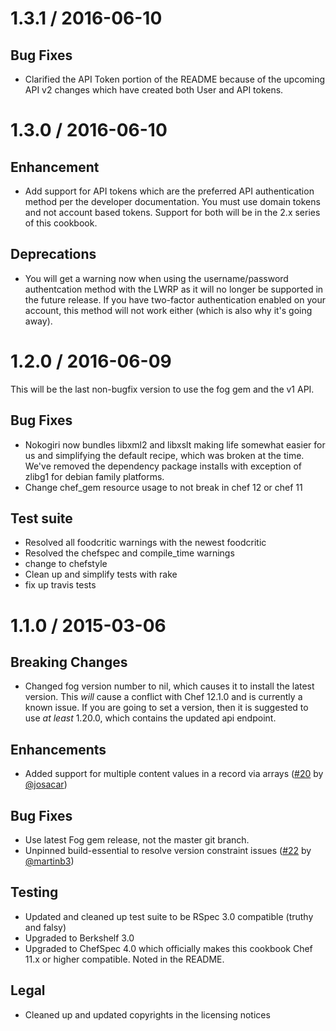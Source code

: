 # 1.3.1 / 2016-06-10

## Bug Fixes

* Clarified the API Token portion of the README because of the upcoming API v2
  changes which have created both User and API tokens.

# 1.3.0 / 2016-06-10

## Enhancement

* Add support for API tokens which are the preferred API authentication method
  per the developer documentation. You must use domain tokens and not account
  based tokens. Support for both will be in the 2.x series of this cookbook.

## Deprecations

* You will get a warning now when using the username/password authentcation
  method with the LWRP as it will no longer be supported in the future release.
  If you have two-factor authentication enabled on your account, this method
  will not work either (which is also why it's going away).

# 1.2.0 / 2016-06-09

This will be the last non-bugfix version to use the fog gem and the v1 API.

## Bug Fixes

* Nokogiri now bundles libxml2 and libxslt making life somewhat easier for us
  and simplifying the default recipe, which was broken at the time. We've
  removed the dependency package installs with exception of zlibg1 for debian
  family platforms.
* Change chef_gem resource usage to not break in chef 12 or chef 11

## Test suite

* Resolved all foodcritic warnings with the newest foodcritic
* Resolved the chefspec and compile\_time warnings
* change to chefstyle
* Clean up and simplify tests with rake
* fix up travis tests

# 1.1.0 / 2015-03-06

## Breaking Changes

* Changed fog version number to nil, which causes it to install the latest
  version. This _will_ cause a conflict with Chef 12.1.0 and is currently
  a known issue. If you are going to set a version, then it is suggested
  to use _at least_ 1.20.0, which contains the updated api endpoint.

## Enhancements

* Added support for multiple content values in a record via arrays
  ([#20][] by [@josacar][])
## Bug Fixes

* Use latest Fog gem release, not the master git branch.
* Unpinned build-essential to resolve version constraint issues
  ([#22][] by [@martinb3][])

## Testing

* Updated and cleaned up test suite to be RSpec 3.0 compatible (truthy and falsy)
* Upgraded to Berkshelf 3.0
* Upgraded to ChefSpec 4.0 which officially makes this cookbook Chef 11.x or higher
  compatible. Noted in the README.

## Legal

* Cleaned up and updated copyrights in the licensing notices

[#22]: https://github.com/aetrion/chef-dnsimple/pull/22
[#20]: https://github.com/aetrion/chef-dnsimple/pull/20
[@martinb3]: https://github.com/martinb3
[@josacar]: https://github.com/josacar
